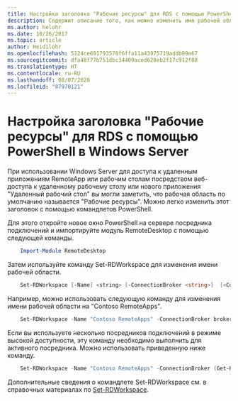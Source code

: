 ```yaml
---
title: Настройка заголовка "Рабочие ресурсы" для RDS с помощью PowerShell в Windows Server
description: Содержит описание того, как можно изменить имя рабочей области по умолчанию в Windows Server.
ms.author: helohr
ms.date: 10/26/2017
ms.topic: article
author: Heidilohr
ms.openlocfilehash: 5124ce691793570f6ffa11a43975719addb89e67
ms.sourcegitcommit: dfa48f77b751dbc34409aced628eb2f17c912f08
ms.translationtype: HT
ms.contentlocale: ru-RU
ms.lasthandoff: 08/07/2020
ms.locfileid: "87970121"
---
```

# <a name="customize-the-rds-title-work-resources-using-powershell-on-windows-server"></a>Настройка заголовка "Рабочие ресурсы" для RDS с помощью PowerShell в Windows Server

При использовании Windows Server для доступа к удаленным приложениям RemoteApp или рабочим столам посредством веб-доступа к удаленному рабочему столу или нового приложения "Удаленный рабочий стол" вы могли заметить, что рабочая область по умолчанию называется "Рабочие ресурсы".  Можно легко изменить этот заголовок с помощью командлетов PowerShell.

Для этого откройте новое окно PowerShell на сервере посредника подключений и импортируйте модуль RemoteDesktop с помощью следующей команды.

```powershell
    Import-Module RemoteDesktop
```

Затем используйте команду Set-RDWorkspace для изменения имени рабочей области.

```powershell
    Set-RDWorkspace [-Name] <string> [-ConnectionBroker <string>]  [<CommonParameters>]
```

Например, можно использовать следующую команду для изменения имени рабочей области на "Contoso RemoteApps".

```powershell
    Set-RDWorkspace -Name "Contoso RemoteApps" -ConnectionBroker broker01.contoso.com
```

Если вы используете несколько посредников подключений в режиме высокой доступности, эту команду необходимо выполнить для активного посредника. Можно использовать приведенную ниже команду.

```powershell
    Set-RDWorkspace -Name "Contoso RemoteApps" -ConnectionBroker (Get-RDConnectionBrokerHighAvailability).ActiveManagementServer
```

Дополнительные сведения о командлете Set-RDWorkspace см. в справочных материалах по [Set-RDWorkspace](/powershell/module/remotedesktop/set-rdworkspace?view=win10-ps).
